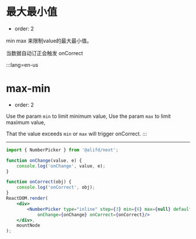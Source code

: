 # 最大最小值

- order: 2

min max 来限制value的最大最小值。

当数据自动订正会触发 onCorrect

:::lang=en-us
# max-min

- order: 2

Use the param `min` to limit minimum value,
Use the param `max` to limit maximum value,

That the value exceeds `min` or `max` will trigger onCorrect.
:::

---

````jsx
import { NumberPicker } from '@alifd/next';

function onChange(value, e) {
    console.log('onChange', value, e);
}

function onCorrect(obj) {
    console.log('onCorrect', obj);
}
ReactDOM.render(
    <div>
        <NumberPicker type="inline" step={3} min={6} max={null} defaultValue={6}
            onChange={onChange} onCorrect={onCorrect}/>
    </div>,
    mountNode
);
````
